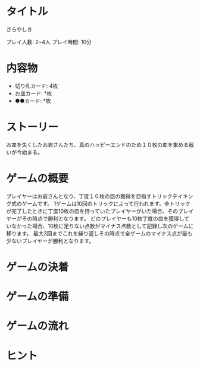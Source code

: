 # タイトル

さらやしき

プレイ人数: 2~4人
プレイ時間: 10分

# 内容物

* 切り札カード: 4枚
* お皿カード: *枚
* ●●カード: *枚

# ストーリー
お皿を失くしたお岩さんたち、真のハッピーエンドのため１０枚の皿を集める戦いが今始まる。

# ゲームの概要
プレイヤーはお岩さんとなり、丁度１０枚の皿の獲得を目指すトリックテイキング式のゲームです。
1ゲームは10回のトリックによって行われます。全トリックが完了したときに丁度10枚の皿を持っていたプレイヤーがいた場合、そのプレイヤーがその時点で勝利となります。
どのプレイヤーも10枚丁度の皿を獲得していなかった場合、10枚に足りない点数がマイナス点数として記録し次のゲームに移ります。
最大3回までこれを繰り返しその時点で全ゲームのマイナス点が最も少ないプレイヤーが勝利となります。

# ゲームの決着

# ゲームの準備

# ゲームの流れ

# ヒント
